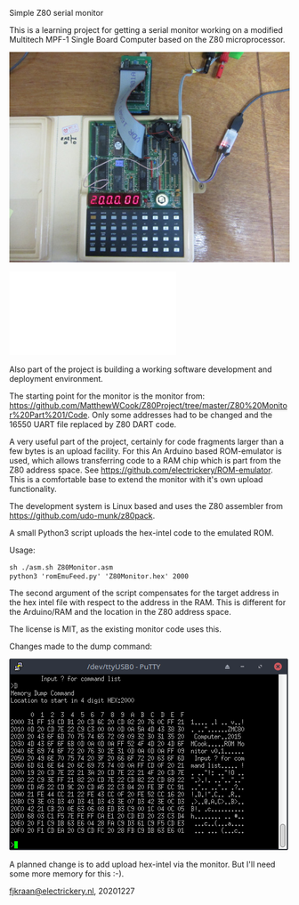 Simple Z80 serial monitor

This is a learning project for getting a serial monitor working on a modified Multitech MPF-1 Single Board Computer
based on the Z80 microprocessor. 

![Development setup including MPF-1B with Z80 DART modification, ROMEmu in U7 ROM socket, pl2303 serial-USB converter.](MPF1DevSetup.jpg)

![Modification of the MPF-1(B)](./MPF-Z80DART.pdf)

Also part of the project is building a working software development and deployment environment.

The starting point for the monitor is the monitor from: https://github.com/MatthewWCook/Z80Project/tree/master/Z80%20Monitor%20Part%201/Code. Only some addresses had to be changed and the 16550 UART file replaced by Z80 DART code.

A very useful part of the project, certainly for code fragments larger than a few bytes is an upload facility. For this
An Arduino based ROM-emulator is used, which allows transferring code to a RAM chip which is part from the Z80 address
space. See https://github.com/electrickery/ROM-emulator. This is a comfortable base to extend the monitor with it's own upload functionality.

The development system is Linux based and uses the Z80 assembler from https://github.com/udo-munk/z80pack.

A small Python3 script uploads the hex-intel code to the emulated ROM.

Usage:

	sh ./asm.sh Z80Monitor.asm
	python3 'romEmuFeed.py' 'Z80Monitor.hex' 2000

The second argument of the script compensates for the target address in the hex intel file with respect to the address
in the RAM. This is different for the Arduino/RAM and the location in the Z80 address space.

The license is MIT, as the existing monitor code uses this.

Changes made to the dump command:

![Changes in Dump command](./Z80MonNewDump.png)

A planned change is to add upload hex-intel via the monitor. But I'll need some more memory for this :-).

fjkraan@electrickery.nl, 20201227
